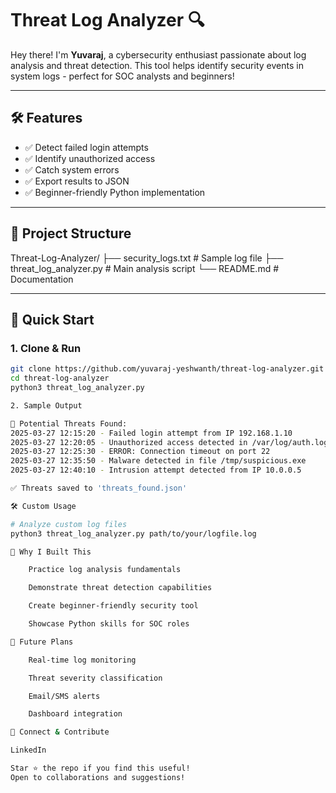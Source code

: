 # Threat Log Analyzer 🔍

Hey there! I'm **Yuvaraj**, a cybersecurity enthusiast passionate about log analysis and threat detection. This tool helps identify security events in system logs - perfect for SOC analysts and beginners!

---

## 🛠 Features
- ✅ Detect failed login attempts
- ✅ Identify unauthorized access
- ✅ Catch system errors
- ✅ Export results to JSON
- ✅ Beginner-friendly Python implementation

---

## 📂 Project Structure

Threat-Log-Analyzer/
├── security_logs.txt # Sample log file
├── threat_log_analyzer.py # Main analysis script
└── README.md # Documentation


---

## 🚀 Quick Start

### 1. Clone & Run
```sh
git clone https://github.com/yuvaraj-yeshwanth/threat-log-analyzer.git
cd threat-log-analyzer
python3 threat_log_analyzer.py

2. Sample Output

🚨 Potential Threats Found:
2025-03-27 12:15:20 - Failed login attempt from IP 192.168.1.10
2025-03-27 12:20:05 - Unauthorized access detected in /var/log/auth.log
2025-03-27 12:25:30 - ERROR: Connection timeout on port 22
2025-03-27 12:35:50 - Malware detected in file /tmp/suspicious.exe
2025-03-27 12:40:10 - Intrusion attempt detected from IP 10.0.0.5

✅ Threats saved to 'threats_found.json'

🛠 Custom Usage

# Analyze custom log files
python3 threat_log_analyzer.py path/to/your/logfile.log

🎯 Why I Built This

    Practice log analysis fundamentals

    Demonstrate threat detection capabilities

    Create beginner-friendly security tool

    Showcase Python skills for SOC roles

🔮 Future Plans

    Real-time log monitoring

    Threat severity classification

    Email/SMS alerts

    Dashboard integration

🤝 Connect & Contribute

LinkedIn

Star ⭐ the repo if you find this useful!
Open to collaborations and suggestions!
